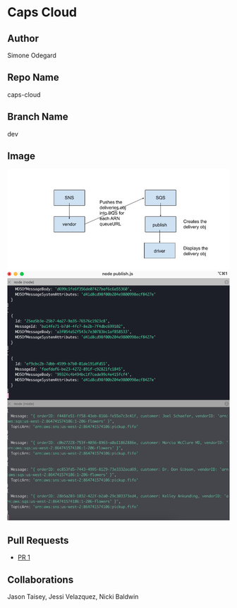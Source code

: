 # Caps Cloud

## Author

Simone Odegard

## Repo Name

caps-cloud

## Branch Name

dev

## Image

![UML](./assets/UML.jpg)
![responses](./assets/responses.png)

## Pull Requests

- [PR 1](https://github.com/SimoneOdegard/caps-cloud/pull/1)

## Collaborations

Jason Taisey, Jessi Velazquez, Nicki Baldwin
